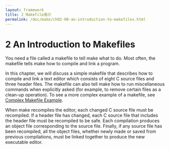 ```yaml
---
layout: framework
title: 2 Makefile简介
permalink: /doc/make/ch02-00-an-introduction-to-makefiles.html
---
```


# 2 An Introduction to Makefiles

You need a file called a makefile to tell make what to do. Most often, the makefile tells make how to compile and link a program.

In this chapter, we will discuss a simple makefile that describes how to compile and link a text editor which consists of eight C source files and three header files. The makefile can also tell make how to run miscellaneous commands when explicitly asked (for example, to remove certain files as a clean-up operation). To see a more complex example of a makefile, see [Complex Makefile Example](https://www.gnu.org/software/make/manual/html_node/Complex-Makefile.html).

When make recompiles the editor, each changed C source file must be recompiled. If a header file has changed, each C source file that includes the header file must be recompiled to be safe. Each compilation produces an object file corresponding to the source file. Finally, if any source file has been recompiled, all the object files, whether newly made or saved from previous compilations, must be linked together to produce the new executable editor.
